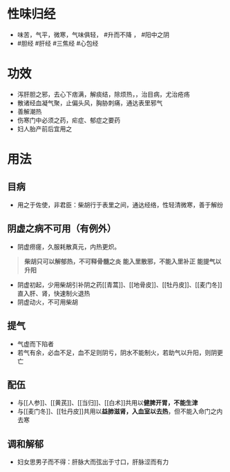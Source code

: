 # 性味归经
- 味苦，气平，微寒，气味俱轻， #升而不降 ， #阳中之阴  
-  #胆经  #肝经  #三焦经  #心包经  
# 功效
- 泻肝胆之邪，去心下痞满，解痰结，除烦热，，治目病，尤治疮疡
- 散诸经血凝气聚，止偏头风，胸胁刺痛，通达表里邪气
- 善解潮热
- 伤寒门中必须之药，疟症、郁症之要药
- 妇人胎产前后宜用之
# 用法
## 目病
- 用之于佐使，非君臣：柴胡行于表里之间，通达经络，性轻清微寒，善于解纷
## 阴虚之病不可用（有例外）
- 阴虚痨瘥，久服耗散真元，内热更炽。
> **柴胡只可以解郁热，不可释骨髓之炎**
> **能入里散邪，不能入里补正**
> **能提气以升阳**
- 阴虚初起，少用柴胡引补阴之药[[青蒿]]、[[地骨皮]]、[[牡丹皮]]、[[麦门冬]]直入肝、肾，快速制火退热
- 阴虚动火，不可用柴胡
## 提气
- 气虚而下陷者
- 若气有余，必血不足，血不足则阴亏，阴水不能制火，若助气以升阳，则阴更亡
## 配伍
- 与[[人参]]、[[黄芪]]、[[当归]]、[[白术]]共用以**健脾开胃，不能生津**
- 与[[麦门冬]]、[[牡丹皮]]共用以**益肺滋肾，入血室以去热**，但不能入命门之内去寒
## 调和解郁
- 妇女思男子而不得：肝脉大而弦出于寸口，肝脉涩而有力
